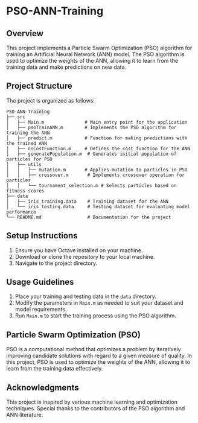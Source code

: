 # PSO-ANN-Training

## Overview
This project implements a Particle Swarm Optimization (PSO) algorithm for training an Artificial Neural Network (ANN) model. The PSO algorithm is used to optimize the weights of the ANN, allowing it to learn from the training data and make predictions on new data.

## Project Structure
The project is organized as follows:

```
PSO-ANN-Training
├── src
│   ├── Main.m               # Main entry point for the application
│   ├── psoTrainANN.m        # Implements the PSO algorithm for training the ANN
│   ├── predict.m            # Function for making predictions with the trained ANN
│   ├── nnCostFunction.m     # Defines the cost function for the ANN
│   ├── generatePopulation.m  # Generates initial population of particles for PSO
│   ├── utils
│   │   ├── mutation.m       # Applies mutation to particles in PSO
│   │   ├── crossover.m       # Implements crossover operation for particles
│   │   └── tournament_selection.m # Selects particles based on fitness scores
├── data
│   ├── iris_training.data    # Training dataset for the ANN
│   └── iris_testing.data     # Testing dataset for evaluating model performance
└── README.md                 # Documentation for the project
```

## Setup Instructions
1. Ensure you have Octave installed on your machine.
2. Download or clone the repository to your local machine.
3. Navigate to the project directory.

## Usage Guidelines
1. Place your training and testing data in the `data` directory.
2. Modify the parameters in `Main.m` as needed to suit your dataset and model requirements.
3. Run `Main.m` to start the training process using the PSO algorithm.

## Particle Swarm Optimization (PSO)
PSO is a computational method that optimizes a problem by iteratively improving candidate solutions with regard to a given measure of quality. In this project, PSO is used to optimize the weights of the ANN, allowing it to learn from the training data effectively.

## Acknowledgments
This project is inspired by various machine learning and optimization techniques. Special thanks to the contributors of the PSO algorithm and ANN literature.
